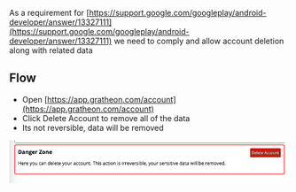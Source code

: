As a requirement for [https://support.google.com/googleplay/android-developer/answer/13327111](https://support.google.com/googleplay/android-developer/answer/13327111) we need to comply and allow account deletion along with related data

## Flow

- Open [https://app.gratheon.com/account](https://app.gratheon.com/account)
- Click Delete Account to remove all of the data
- Its not reversible, data will be removed

![](../../../../img/Screenshot%202024-06-02%20at%2014.13.40.png)